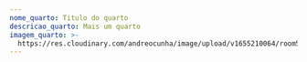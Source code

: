 ```yaml
---
nome_quarto: Titulo do quarto
descricao_quarto: Mais um quarto
imagem_quarto: >-
  https://res.cloudinary.com/andreocunha/image/upload/v1655210064/room5_hainse.jpg
---
```


